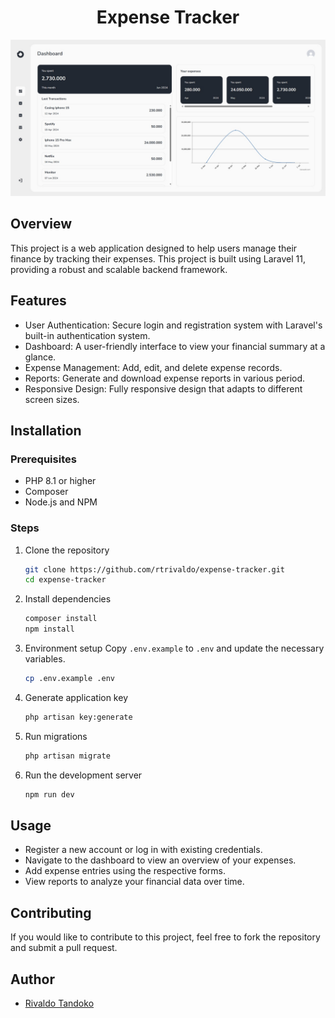 <h1 align="center">
Expense Tracker
</h1>

![Expense Tracker](public/images/preview/preview.jpeg "Expense Tracker")

## Overview

This project is a web application designed to help users manage their finance by tracking their expenses. This project is built using Laravel 11, providing a robust and scalable backend framework.

## Features

-   User Authentication: Secure login and registration system with Laravel's built-in authentication system.
-   Dashboard: A user-friendly interface to view your financial summary at a glance.
-   Expense Management: Add, edit, and delete expense records.
-   Reports: Generate and download expense reports in various period.
-   Responsive Design: Fully responsive design that adapts to different screen sizes.

## Installation

### Prerequisites

-   PHP 8.1 or higher
-   Composer
-   Node.js and NPM

### Steps

1. Clone the repository

    ```bash
    git clone https://github.com/rtrivaldo/expense-tracker.git
    cd expense-tracker
    ```

2. Install dependencies

    ```bash
    composer install
    npm install
    ```

3. Environment setup
   Copy `.env.example` to `.env` and update the necessary variables.

    ```bash
    cp .env.example .env
    ```

4. Generate application key

    ```bash
    php artisan key:generate
    ```

5. Run migrations

    ```bash
    php artisan migrate
    ```

6. Run the development server

    ```bash
    npm run dev
    ```

## Usage

-   Register a new account or log in with existing credentials.
-   Navigate to the dashboard to view an overview of your expenses.
-   Add expense entries using the respective forms.
-   View reports to analyze your financial data over time.

## Contributing

If you would like to contribute to this project, feel free to fork the repository and submit a pull request.

## Author

-   [Rivaldo Tandoko](https://github.com/rtrivaldo)
